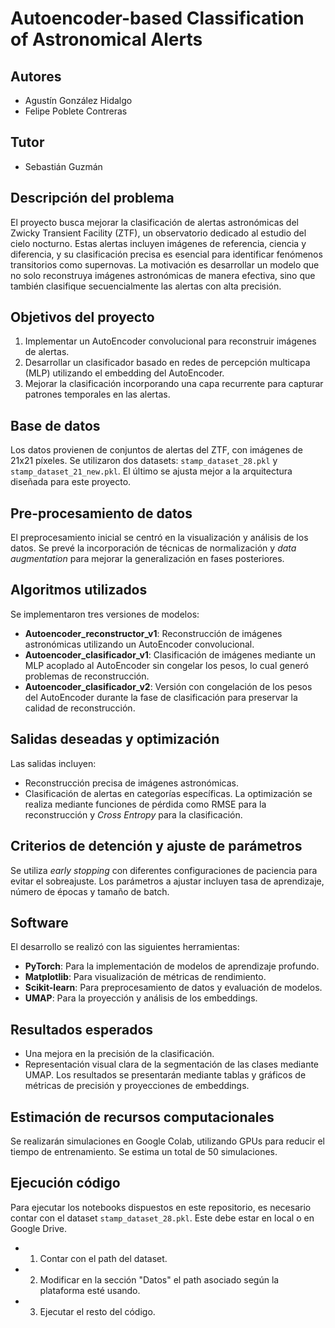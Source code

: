 # Autoencoder-based Classification of Astronomical Alerts

## Autores
- Agustín González Hidalgo
- Felipe Poblete Contreras

##  Tutor
-  Sebastián Guzmán

## Descripción del problema
El proyecto busca mejorar la clasificación de alertas astronómicas del Zwicky Transient Facility (ZTF), un observatorio dedicado al estudio del cielo nocturno. Estas alertas incluyen imágenes de referencia, ciencia y diferencia, y su clasificación precisa es esencial para identificar fenómenos transitorios como supernovas. La motivación es desarrollar un modelo que no solo reconstruya imágenes astronómicas de manera efectiva, sino que también clasifique secuencialmente las alertas con alta precisión.

## Objetivos del proyecto
1. Implementar un AutoEncoder convolucional para reconstruir imágenes de alertas.
2. Desarrollar un clasificador basado en redes de percepción multicapa (MLP) utilizando el embedding del AutoEncoder.
3. Mejorar la clasificación incorporando una capa recurrente para capturar patrones temporales en las alertas.

## Base de datos
Los datos provienen de conjuntos de alertas del ZTF, con imágenes de 21x21 píxeles. Se utilizaron dos datasets: `stamp_dataset_28.pkl` y `stamp_dataset_21_new.pkl`. El último se ajusta mejor a la arquitectura diseñada para este proyecto.

## Pre-procesamiento de datos
El preprocesamiento inicial se centró en la visualización y análisis de los datos. Se prevé la incorporación de técnicas de normalización y *data augmentation* para mejorar la generalización en fases posteriores.

## Algoritmos utilizados
Se implementaron tres versiones de modelos:
- **Autoencoder_reconstructor_v1**: Reconstrucción de imágenes astronómicas utilizando un AutoEncoder convolucional.
- **Autoencoder_clasificador_v1**: Clasificación de imágenes mediante un MLP acoplado al AutoEncoder sin congelar los pesos, lo cual generó problemas de reconstrucción.
- **Autoencoder_clasificador_v2**: Versión con congelación de los pesos del AutoEncoder durante la fase de clasificación para preservar la calidad de reconstrucción.

## Salidas deseadas y optimización
Las salidas incluyen:
- Reconstrucción precisa de imágenes astronómicas.
- Clasificación de alertas en categorías específicas.
La optimización se realiza mediante funciones de pérdida como RMSE para la reconstrucción y *Cross Entropy* para la clasificación.

## Criterios de detención y ajuste de parámetros
Se utiliza *early stopping* con diferentes configuraciones de paciencia para evitar el sobreajuste. Los parámetros a ajustar incluyen tasa de aprendizaje, número de épocas y tamaño de batch.

## Software
El desarrollo se realizó con las siguientes herramientas:
- **PyTorch**: Para la implementación de modelos de aprendizaje profundo.
- **Matplotlib**: Para visualización de métricas de rendimiento.
- **Scikit-learn**: Para preprocesamiento de datos y evaluación de modelos.
- **UMAP**: Para la proyección y análisis de los embeddings.

## Resultados esperados
- Una mejora en la precisión de la clasificación.
- Representación visual clara de la segmentación de las clases mediante UMAP.
Los resultados se presentarán mediante tablas y gráficos de métricas de precisión y proyecciones de embeddings.

## Estimación de recursos computacionales
Se realizarán simulaciones en Google Colab, utilizando GPUs para reducir el tiempo de entrenamiento. Se estima un total de 50 simulaciones.

##  Ejecución código
Para ejecutar los notebooks dispuestos en este repositorio, es necesario contar con el dataset `stamp_dataset_28.pkl`. Este debe estar en local o en Google Drive.
- 1. Contar con el path del dataset.
- 2. Modificar en la sección "Datos" el path asociado según la plataforma esté usando.
- 3. Ejecutar el resto del código.
   

